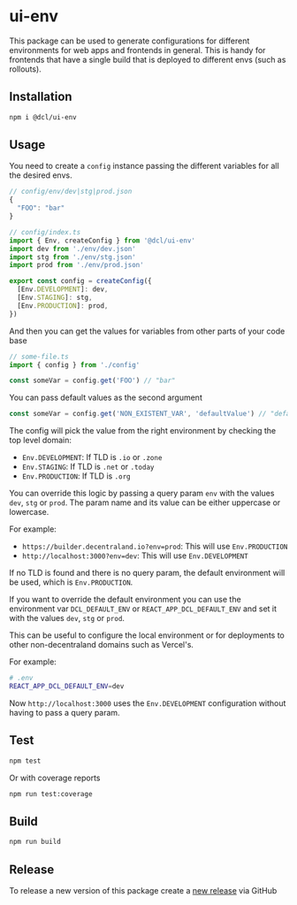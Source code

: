 # ui-env

This package can be used to generate configurations for different environments for web apps and frontends in general. This is handy for frontends that have a single build that is deployed to different envs (such as rollouts).

## Installation

```bash
npm i @dcl/ui-env
```

## Usage

You need to create a `config` instance passing the different variables for all the desired envs.

```js
// config/env/dev|stg|prod.json
{
  "FOO": "bar"
}
```

```ts
// config/index.ts
import { Env, createConfig } from '@dcl/ui-env'
import dev from './env/dev.json'
import stg from './env/stg.json'
import prod from './env/prod.json'

export const config = createConfig({
  [Env.DEVELOPMENT]: dev,
  [Env.STAGING]: stg,
  [Env.PRODUCTION]: prod,
})
```

And then you can get the values for variables from other parts of your code base

```ts
// some-file.ts
import { config } from './config'

const someVar = config.get('FOO') // "bar"
```

You can pass default values as the second argument

```ts
const someVar = config.get('NON_EXISTENT_VAR', 'defaultValue') // "defaultValue"
```

The config will pick the value from the right environment by checking the top level domain:

- `Env.DEVELOPMENT`: If TLD is `.io` or `.zone`
- `Env.STAGING`: If TLD is `.net` or `.today`
- `Env.PRODUCTION`: If TLD is `.org`

You can override this logic by passing a query param `env` with the values `dev`, `stg` or `prod`. The param name and its value can be either uppercase or lowercase.

For example:

- `https://builder.decentraland.io?env=prod`: This will use `Env.PRODUCTION`
- `http://localhost:3000?env=dev`: This will use `Env.DEVELOPMENT`

If no TLD is found and there is no query param, the default environment will be used, which is `Env.PRODUCTION`.

If you want to override the default environment you can use the environment var `DCL_DEFAULT_ENV` or `REACT_APP_DCL_DEFAULT_ENV` and set it with the values `dev`, `stg` or `prod`.

This can be useful to configure the local environment or for deployments to other non-decentraland domains such as Vercel's.

For example:

```bash
# .env
REACT_APP_DCL_DEFAULT_ENV=dev
```

Now `http://localhost:3000` uses the `Env.DEVELOPMENT` configuration without having to pass a query param.

## Test

```bash
npm test
```

Or with coverage reports

```bash
npm run test:coverage
```

## Build

```bash
npm run build
```

## Release

To release a new version of this package create a [new release](https://github.com/decentraland/ui-env/releases) via GitHub

